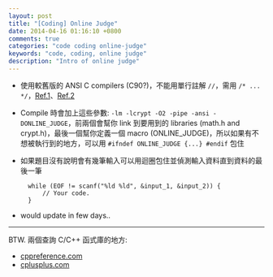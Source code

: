 ```yaml
---
layout: post
title: "[Coding] Online Judge"
date: 2014-04-16 01:16:10 +0800
comments: true
categories: "code coding online-judge"
keywords: "code, coding, online judge"
description: "Intro of online judge"
---
```


* 使用較舊版的 ANSI C compilers (C90?)，不能用單行註解 `//`，需用 `/* ... */`，[Ref.1](http://goo.gl/JQ5E2i)、[Ref.2](http://goo.gl/tlIkva)<!--more-->

* Compile 時會加上這些參數: `-lm -lcrypt -O2 -pipe -ansi -DONLINE_JUDGE`，前兩個會幫你 link 到要用到的 libraries (math.h and crypt.h)，最後一個幫你定義一個 macro (ONLINE_JUDGE)，所以如果有不想被執行到的地方，可以用 `#ifndef ONLINE_JUDGE {...} #endif` 包住

* 如果題目沒有說明會有幾筆輸入可以用迴圈包住並偵測輸入資料直到資料的最後一筆

		while (EOF != scanf("%ld %ld", &input_1, &input_2)) {
			// Your code.
		}
	
* would update in few days..

----------------

BTW. 兩個查詢 C/C++ 函式庫的地方:

* [cppreference.com](http://goo.gl/h9lGN)
* [cplusplus.com](http://goo.gl/OoQx)